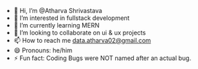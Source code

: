 - 👋 Hi, I’m @Atharva Shrivastava
- 👀 I’m interested in fullstack development
- 🌱 I’m currently learning  MERN 
- 💞️ I’m looking to collaborate on ui & ux projects
- 📫 How to reach me data.atharva02@gmail.com
- 😄 Pronouns: he/him
- ⚡ Fun fact: Coding Bugs were NOT named after an actual bug.

<!---
AtharvaShrivastav/AtharvaShrivastav is a ✨ special ✨ repository because its `README.md` (this file) appears on your GitHub profile.
You can click the Preview link to take a look at your changes.
--->
